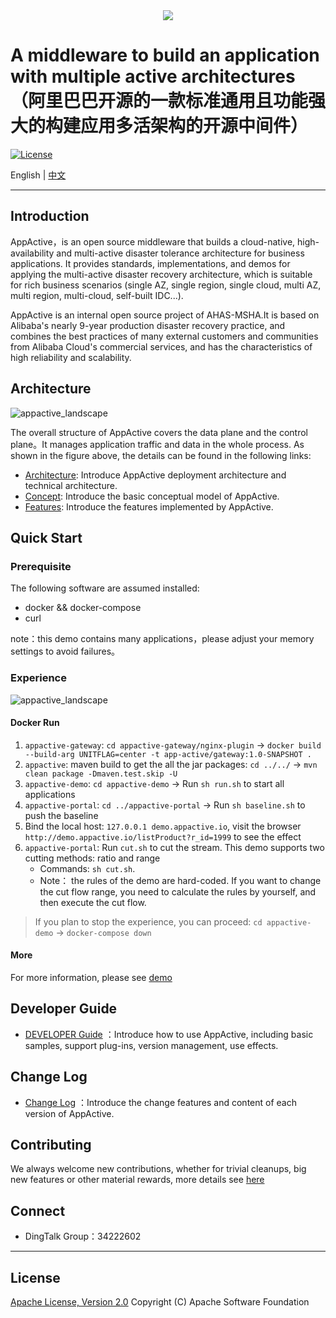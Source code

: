 
<div style="text-align: center">
   <img src="https://appactive.oss-cn-beijing.aliyuncs.com/images/appactive-logo.jpg?x-oss-process=style/h400" />
</div>

# A middleware to build an application with multiple active architectures（阿里巴巴开源的一款标准通用且功能强大的构建应用多活架构的开源中间件）

[![License](https://img.shields.io/badge/license-Apache%202-4EB1BA.svg)](https://www.apache.org/licenses/LICENSE-2.0.html)

English | [中文](docs/cn/README_CN.md)


---

## Introduction

AppActive，is an open source middleware that builds a cloud-native, high-availability and multi-active disaster tolerance
architecture for business applications. It provides standards, implementations, and demos for applying the multi-active
disaster recovery architecture, which is suitable for rich business scenarios (single AZ, single region, single cloud,
multi AZ, multi region, multi-cloud, self-built IDC...).

AppActive is an internal open source project of AHAS-MSHA.It is based on Alibaba's nearly 9-year production disaster
recovery practice, and combines the best practices of many external customers and communities from Alibaba Cloud's
commercial services, and has the characteristics of high reliability and scalability.

## Architecture

![appactive_landscape](https://appactive.oss-cn-beijing.aliyuncs.com/images/aa_landscape.jpg)

The overall structure of AppActive covers the data plane and the control plane。It manages application traffic and data
in the whole process. As shown in the figure above, the details can be found in the following links:

- [Architecture](docs/en/details/architecture.md): Introduce AppActive deployment architecture and technical
  architecture.
- [Concept](docs/en/details/concept.md): Introduce the basic conceptual model of AppActive.
- [Features](docs/en/details/features.md): Introduce the features implemented by AppActive.

## Quick Start

### Prerequisite

The following software are assumed installed:
- docker && docker-compose
- curl

note：this demo contains many applications，please adjust your memory settings to avoid failures。

### Experience
![appactive_landscape](https://appactive.oss-cn-beijing.aliyuncs.com/images/AppActive-demo.png)

#### Docker Run
1. `appactive-gateway`: `cd appactive-gateway/nginx-plugin` -> `docker build --build-arg UNITFLAG=center -t app-active/gateway:1.0-SNAPSHOT .`
2. `appactive`: maven build to get the all the jar packages: `cd ../../` -> `mvn clean package -Dmaven.test.skip -U`
3. `appactive-demo`: `cd appactive-demo` -> Run `sh run.sh` to start all applications
4. `appactive-portal`: `cd ../appactive-portal` -> Run `sh baseline.sh` to push the baseline
5. Bind the local host: `127.0.0.1 demo.appactive.io`, visit the browser `http://demo.appactive.io/listProduct?r_id=1999` to
   see the effect
6. `appactive-portal`: Run `cut.sh` to cut the stream. This demo supports two cutting methods: ratio and range
    - Commands: `sh cut.sh`.
    - Note： the rules of the demo are hard-coded. If you want to change the cut flow range, you need to calculate the
      rules by yourself, and then execute the cut flow.

> If you plan to stop the experience, you can proceed: `cd appactive-demo` -> `docker-compose down`

#### More
For more information, please see [demo](docs/en/details/demo.md)

## Developer Guide

- [DEVELOPER Guide](docs/en/details/developer_guide.md) ：Introduce how to use AppActive, including basic samples,
  support plug-ins, version management, use effects.

## Change Log

- [Change Log](docs/en/details/change_log.md) ：Introduce the change features and content of each version of AppActive.

## Contributing

We always welcome new contributions, whether for trivial cleanups, big new features or other material rewards, more
details see [here](docs/en/contributing/contributing.md)

## Connect

- DingTalk Group：34222602

----------

## License

[Apache License, Version 2.0](http://www.apache.org/licenses/LICENSE-2.0.html) Copyright (C) Apache Software Foundation

